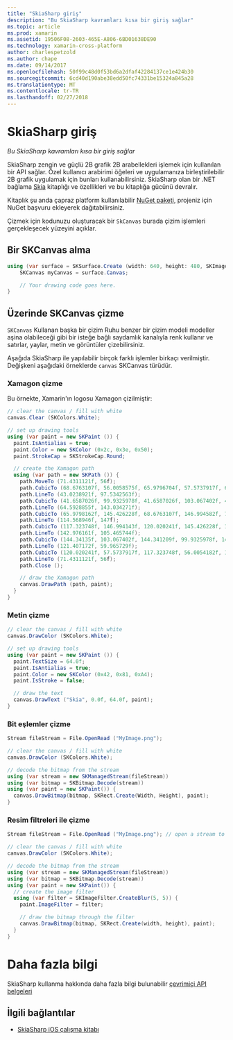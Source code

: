 ```yaml
---
title: "SkiaSharp giriş"
description: "Bu SkiaSharp kavramları kısa bir giriş sağlar"
ms.topic: article
ms.prod: xamarin
ms.assetid: 19506F08-2603-465E-A806-6BD01638DE90
ms.technology: xamarin-cross-platform
author: charlespetzold
ms.author: chape
ms.date: 09/14/2017
ms.openlocfilehash: 50f99c48d0f53bd6a2dfaf42284137ce1e424b30
ms.sourcegitcommit: 6cd40d190abe38edd50fc74331be15324a845a28
ms.translationtype: MT
ms.contentlocale: tr-TR
ms.lasthandoff: 02/27/2018
---
```

# <a name="an-introduction-to-skiasharp"></a>SkiaSharp giriş

_Bu SkiaSharp kavramları kısa bir giriş sağlar_

SkiaSharp zengin ve güçlü 2B grafik 2B arabellekleri işlemek için kullanılan bir API sağlar.  Özel kullanıcı arabirimi öğeleri ve uygulamanıza birleştirilebilir 2B grafik uygulamak için bunları kullanabilirsiniz.  SkiaSharp olan bir .NET bağlama [Skia](https://skia.org) kitaplığı ve özellikleri ve bu kitaplığa gücünü devralır.

Kitaplık şu anda çapraz platform kullanılabilir [NuGet paketi](https://www.nuget.org/packages/SkiaSharp), projeniz için NuGet başvuru ekleyerek dağıtabilirsiniz.

Çizmek için kodunuzu oluşturacak bir `SkCanvas` burada çizim işlemleri gerçekleşecek yüzeyini açıklar.

## <a name="obtaining-an-skcanvas"></a>Bir SKCanvas alma

```csharp
using (var surface = SKSurface.Create (width: 640, height: 480, SKImageInfo.PlatformColorType, SKAlphaType.Premul)) {
    SKCanvas myCanvas = surface.Canvas;

    // Your drawing code goes here.
}
```

## <a name="drawing-on-skcanvas"></a>Üzerinde SKCanvas çizme

`SKCanvas` Kullanan başka bir çizim Ruhu benzer bir çizim modeli modeller aşina olabileceği gibi bir isteğe bağlı saydamlık kanalıyla renk kullanır ve satırlar, yaylar, metin ve görüntüler çizebilirsiniz.

Aşağıda SkiaSharp ile yapılabilir birçok farklı işlemler birkaçı verilmiştir.  Değişkeni aşağıdaki örneklerde `canvas` SKCanvas türüdür.

### <a name="drawing-xamagon"></a>Xamagon çizme

Bu örnekte, Xamarin'ın logosu Xamagon çizilmiştir:

```csharp
// clear the canvas / fill with white
canvas.Clear (SKColors.White);

// set up drawing tools
using (var paint = new SKPaint ()) {
  paint.IsAntialias = true;
  paint.Color = new SKColor (0x2c, 0x3e, 0x50);
  paint.StrokeCap = SKStrokeCap.Round;

  // create the Xamagon path
  using (var path = new SKPath ()) {
    path.MoveTo (71.4311121f, 56f);
    path.CubicTo (68.6763107f, 56.0058575f, 65.9796704f, 57.5737917f, 64.5928855f, 59.965729f);
    path.LineTo (43.0238921f, 97.5342563f);
    path.CubicTo (41.6587026f, 99.9325978f, 41.6587026f, 103.067402f, 43.0238921f, 105.465744f);
    path.LineTo (64.5928855f, 143.034271f);
    path.CubicTo (65.9798162f, 145.426228f, 68.6763107f, 146.994582f, 71.4311121f, 147f);
    path.LineTo (114.568946f, 147f);
    path.CubicTo (117.323748f, 146.994143f, 120.020241f, 145.426228f, 121.407172f, 143.034271f);
    path.LineTo (142.976161f, 105.465744f);
    path.CubicTo (144.34135f, 103.067402f, 144.341209f, 99.9325978f, 142.976161f, 97.5342563f);
    path.LineTo (121.407172f, 59.965729f);
    path.CubicTo (120.020241f, 57.5737917f, 117.323748f, 56.0054182f, 114.568946f, 56f);
    path.LineTo (71.4311121f, 56f);
    path.Close ();

    // draw the Xamagon path
    canvas.DrawPath (path, paint);
  }
}
```

### <a name="drawing-text"></a>Metin çizme

```csharp
// clear the canvas / fill with white
canvas.DrawColor (SKColors.White);

// set up drawing tools
using (var paint = new SKPaint ()) {
  paint.TextSize = 64.0f;
  paint.IsAntialias = true;
  paint.Color = new SKColor (0x42, 0x81, 0xA4);
  paint.IsStroke = false;

  // draw the text
  canvas.DrawText ("Skia", 0.0f, 64.0f, paint);
}
```

### <a name="drawing-bitmaps"></a>Bit eşlemler çizme

```csharp
Stream fileStream = File.OpenRead ("MyImage.png");

// clear the canvas / fill with white
canvas.DrawColor (SKColors.White);

// decode the bitmap from the stream
using (var stream = new SKManagedStream(fileStream))
using (var bitmap = SKBitmap.Decode(stream))
using (var paint = new SKPaint()) {
  canvas.DrawBitmap(bitmap, SKRect.Create(Width, Height), paint);
}
```

### <a name="drawing-with-image-filters"></a>Resim filtreleri ile çizme

```csharp
Stream fileStream = File.OpenRead ("MyImage.png"); // open a stream to an image file

// clear the canvas / fill with white
canvas.DrawColor (SKColors.White);

// decode the bitmap from the stream
using (var stream = new SKManagedStream(fileStream))
using (var bitmap = SKBitmap.Decode(stream))
using (var paint = new SKPaint()) {
  // create the image filter
  using (var filter = SKImageFilter.CreateBlur(5, 5)) {
    paint.ImageFilter = filter;

    // draw the bitmap through the filter
    canvas.DrawBitmap(bitmap, SKRect.Create(width, height), paint);
  }
}
```

# <a name="more-information"></a>Daha fazla bilgi

SkiaSharp kullanma hakkında daha fazla bilgi bulunabilir [çevrimiçi API belgeleri](https://developer.xamarin.com/api/namespace/SkiaSharp/)


## <a name="related-links"></a>İlgili bağlantılar

- [SkiaSharp iOS çalışma kitabı](https://developer.xamarin.com/workbooks/graphics/skiasharp/logo/skialogo-ios.workbook)
